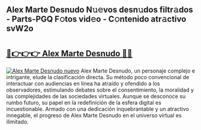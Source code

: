 ## Alex Marte Desnudo N𝚞𝚎vos desn𝚞dos filtr𝚊dos - Parts-PGQ F𝚘tos vid𝚎o - C𝚘ntenido atr𝚊ctivo svW2o

# <h2><a href="http://mb5im1.tromn.icu/?c=Alex+Marte+Desnudo">🔗👉👉👉 Alex Marte Desnudo 🔗🔗</a></h2>

[![Alex Marte Desnudo nuevo](https://i.imgur.com/pEAQMta.gif)](http://mb5im1.tromn.icu/?c=Alex+Marte+Desnudo)
Alex Marte Desnudo, un personaje complejo e intrigante, elude la clasificación directa. Su método poco convencional de interactuar con audiencias en línea ha atraído y ofendido a los observadores, estimulando debates sobre el consentimiento, la moralidad y las complejidades de las sociedades virtuales. Aunque se desconoce su rumbo futuro, su papel en la redefinición de la esfera digital es incuestionable. Armado con una dedicación inquebrantable y un atractivo innegable, el progreso de Alex Marte Desnudo en el universo virtual es ilimitado.
